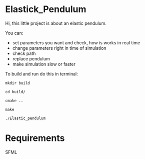 # Elastick_Pendulum
Hi, this little project is about an elastic pendulum.

You can:
- set parameters you want and check, how is works in real time
- change parameters right in time of simulation
- check path
- replace pendulum 
- make simulation slow or faster

To build and run do this in terminal:

`mkdir build`

`cd build/`

`cmake ..`

`make`

`./Elastic_pendulum`

# Requirements
SFML 
